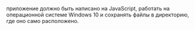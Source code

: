 приложение должно быть написано на JavaScript, работать на операционной системе Windows 10 и сохранять файлы в директорию, где оно само расположено.
